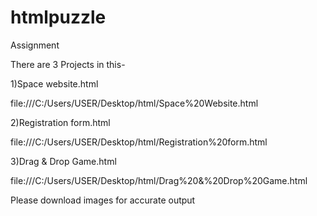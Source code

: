 # htmlpuzzle
Assignment

There are 3 Projects in this-

1)Space website.html

file:///C:/Users/USER/Desktop/html/Space%20Website.html

2)Registration form.html

file:///C:/Users/USER/Desktop/html/Registration%20form.html


3)Drag & Drop Game.html

file:///C:/Users/USER/Desktop/html/Drag%20&%20Drop%20Game.html

Please download images for accurate output 

